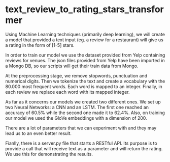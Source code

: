 # text_review_to_rating_stars_transformer

Using Machine Learning techniques (primarily deep learning), we will create a model that provided a text input (eg. a review for a restaurant) will give us a rating in the form of [1-5] stars.

In order to train our model we use the dataset provided from Yelp containing reviews for venues. The json files provided from Yelp have been imported in a Mongo DB, so our scripts will get their train data from Mongo.

At the preprocessing stage, we remove stopwords, punctuation and numerical digits. Then we tokenize the text and create a vocabulary with the 80.000 most frequent words. Each word is mapped to an integer. Finally, in each review we replace each word with its mapped integer.

As far as it concerns our models we created two different ones. We set up two Neural Networks: a CNN and an LSTM. The first one reached an accuracy of 60.5% while the second one made it to 62.4%. Also, on training our model we used the GloVe embeddings with a dimension of 200.

There are a lot of parameters that we can experiment with and they may lead us to an even better result.

Fianlly, there is a server.py file that starts a RESTful API. Its purpose is to provide a call that will receive text as a parameter and will return the rating. We use this for demonstrating the results.
